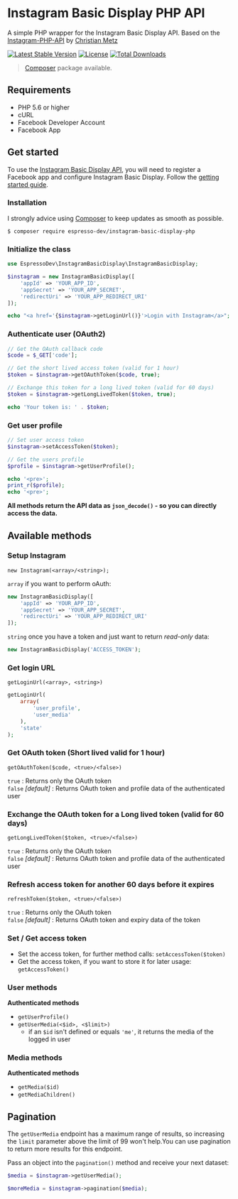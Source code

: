 # Instagram Basic Display PHP API

A simple PHP wrapper for the Instagram Basic Display API. Based on the [Instagram-PHP-API](https://github.com/cosenary/Instagram-PHP-API) by [Christian Metz](http://metzweb.net)

[![Latest Stable Version](http://img.shields.io/packagist/v/espresso-dev/instagram-basic-display-php.svg?style=flat)](https://packagist.org/packages/espresso-dev/instagram-basic-display-php)
[![License](https://img.shields.io/packagist/l/espresso-dev/instagram-basic-display-php.svg?style=flat)](https://packagist.org/packages/espresso-dev/instagram-basic-display-php)
[![Total Downloads](http://img.shields.io/packagist/dt/espresso-dev/instagram-basic-display-php.svg?style=flat)](https://packagist.org/packages/espresso-dev/instagram-basic-display-php)

> [Composer](#installation) package available.

## Requirements

- PHP 5.6 or higher
- cURL
- Facebook Developer Account
- Facebook App

## Get started

To use the [Instagram Basic Display API](https://developers.facebook.com/docs/instagram-basic-display-api), you will need to register a Facebook app and configure Instagram Basic Display. Follow the [getting started guide](https://developers.facebook.com/docs/instagram-basic-display-api/getting-started).

### Installation

I strongly advice using [Composer](https://getcomposer.org) to keep updates as smooth as possible.

```
$ composer require espresso-dev/instagram-basic-display-php
```

### Initialize the class

```php
use EspressoDev\InstagramBasicDisplay\InstagramBasicDisplay;

$instagram = new InstagramBasicDisplay([
    'appId' => 'YOUR_APP_ID',
    'appSecret' => 'YOUR_APP_SECRET',
    'redirectUri' => 'YOUR_APP_REDIRECT_URI'
]);

echo "<a href='{$instagram->getLoginUrl()}'>Login with Instagram</a>";
```

### Authenticate user (OAuth2)

```php
// Get the OAuth callback code
$code = $_GET['code'];

// Get the short lived access token (valid for 1 hour)
$token = $instagram->getOAuthToken($code, true);

// Exchange this token for a long lived token (valid for 60 days)
$token = $instagram->getLongLivedToken($token, true);

echo 'Your token is: ' . $token;
```

### Get user profile

```php
// Set user access token
$instagram->setAccessToken($token);

// Get the users profile
$profile = $instagram->getUserProfile();

echo '<pre>';
print_r($profile);
echo '<pre>';
```

**All methods return the API data as `json_decode()` - so you can directly access the data.**

## Available methods

### Setup Instagram

`new Instagram(<array>/<string>);`

`array` if you want to perform oAuth:

```php
new InstagramBasicDisplay([
    'appId' => 'YOUR_APP_ID',
    'appSecret' => 'YOUR_APP_SECRET',
    'redirectUri' => 'YOUR_APP_REDIRECT_URI'
]);
```

`string` once you have a token and just want to return *read-only* data:

```php
new InstagramBasicDisplay('ACCESS_TOKEN');
```

### Get login URL

`getLoginUrl(<array>, <string>)`

```php
getLoginUrl(
    array(
        'user_profile', 
        'user_media'
    ),
    'state'
);
```

### Get OAuth token (Short lived valid for 1 hour)

`getOAuthToken($code, <true>/<false>)`

`true` : Returns only the OAuth token  
`false` *[default]* : Returns OAuth token and profile data of the authenticated user

### Exchange the OAuth token for a Long lived token (valid for 60 days)

`getLongLivedToken($token, <true>/<false>)`

`true` : Returns only the OAuth token  
`false` *[default]* : Returns OAuth token and profile data of the authenticated user

### Refresh access token for another 60 days before it expires

`refreshToken($token, <true>/<false>)`

`true` : Returns only the OAuth token  
`false` *[default]* : Returns OAuth token and expiry data of the token

### Set / Get access token

- Set the access token, for further method calls: `setAccessToken($token)`
- Get the access token, if you want to store it for later usage: `getAccessToken()`

### User methods

**Authenticated methods**

- `getUserProfile()`
- `getUserMedia(<$id>, <$limit>)`
    - if an `$id` isn't defined or equals `'me'`, it returns the media of the logged in user

### Media methods

**Authenticated methods**

- `getMedia($id)`
- `getMediaChildren()`


## Pagination

The `getUserMedia` endpoint has a maximum range of results, so increasing the `limit` parameter above the limit of 99 won't help.You can use pagination to return more results for this endpoint.

Pass an object into the `pagination()` method and receive your next dataset:

```php
$media = $instagram->getUserMedia();

$moreMedia = $instagram->pagination($media);
```
